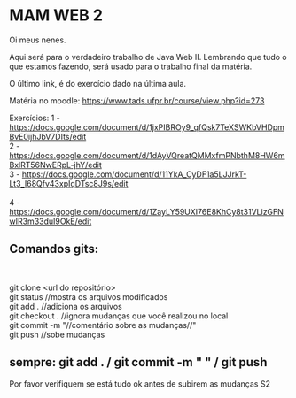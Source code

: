 # MAM WEB 2 

Oi meus nenes.

Aqui será para o verdadeiro trabalho de Java Web II. Lembrando que tudo o que estamos fazendo, será usado para o trabalho final da matéria.<br />

O último link, é do exercício dado na última aula.<br />

Matéria no moodle: https://www.tads.ufpr.br/course/view.php?id=273 <br />

Exercícios:
1 - https://docs.google.com/document/d/1jxPIBROy9_qfQsk7TeXSWKbVHDpmBvE0ijhJbV7DIts/edit <br />
2 - https://docs.google.com/document/d/1dAyVQreatQMMxfmPNbthM8HW6mBxlRT56NwERpL-jhY/edit <br />
3 - https://docs.google.com/document/d/11YkA_CyDF1a5LJJrkT-Lt3_I68Qfv43xpIqDTsc8J9s/edit <br />  
4 - https://docs.google.com/document/d/1ZayLY59UXI76E8KhCy8t31VLizGFNwIR3m33duI9OkE/edit <br />  

<h2>Comandos gits:</h2> <br />

git clone <url do repositório> <br />
git status //mostra os arquivos modificados <br />
git add . //adiciona os arquivos <br />
git checkout . //ignora mudanças que você realizou no local<br />
git commit -m "//comentário sobre as mudanças//" <br />
git push //sobe mudanças <br />

## sempre: git add . / git commit -m " " / git push 

Por favor verifiquem se está tudo ok antes de subirem as mudanças S2 <br />
